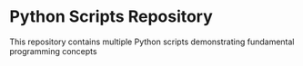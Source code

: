 # Python Scripts Repository

This repository contains multiple Python scripts demonstrating fundamental programming concepts






